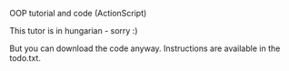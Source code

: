 

OOP tutorial and code (ActionScript)



This tutor is in hungarian - sorry :)

But you can download the code anyway. Instructions are available in the todo.txt.
